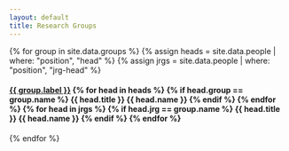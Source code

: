 ```yaml
---
layout: default
title: Research Groups
---
```


{% for group in site.data.groups %}
  {% assign heads = site.data.people | where: "position", "head" %}
  {% assign jrgs = site.data.people | where: "position", "jrg-head" %}
  <h4><a href="{{ "/groups/" | append: group.name | relative_url }}">{{ group.label }}</a>
  {% for head in heads %}
    {% if head.group == group.name %}
     {{ head.title }} {{ head.name }}
    {% endif %}
  {% endfor %}
  {% for head in jrgs %}
    {% if head.jrg == group.name %}
     {{ head.title }} {{ head.name }}
    {% endif %}
  {% endfor %}
  </h4>
{% endfor %}
